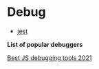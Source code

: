# Debug
* [jest](https://github.com/sapegin/jest-cheat-sheet)

**List of popular debuggers**

[Best JS debugging tools 2021](https://raygun.com/learn/javascript-debugging-tools)


